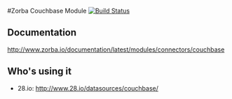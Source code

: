 #Zorba Couchbase Module [![Build Status](https://travis-ci.org/28msec/zorba-couchbase-module.svg?branch=master)](https://travis-ci.org/28msec/zorba-couchbase-module)

## Documentation
http://www.zorba.io/documentation/latest/modules/connectors/couchbase

## Who's using it
* 28.io: http://www.28.io/datasources/couchbase/
